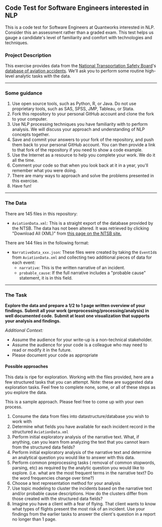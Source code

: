 ## Code Test for Software Engineers interested in NLP

This is a code test for Software Engineers at Quantworks interested in NLP. Consider this an assessment rather than a graded exam. This test helps us gauge a candidate's level of familiarity and comfort with technologies and techniques.

### Project Description

This exercise provides data from the [National Transportation Safety Board](http://www.ntsb.gov/Pages/default.aspx)'s [database of aviation accidents](http://www.ntsb.gov/_layouts/ntsb.aviation/index.aspx). We'll ask you to perform some routine high-level analytic tasks with the data.

----

### Some guidance

1. Use open source tools, such as Python, R, or Java. Do not use proprietary tools, such as SAS, SPSS, JMP, Tableau, or Stata.
2. Fork this repository to your personal GitHub account and clone the fork to your computer.
3. Use NLP processing techniques you have familiarity with to perform analysis. We will discuss your approach and understanding of NLP concepts together.
4. Save and commit your answers to your fork of the repository, and push them back to your personal GitHub account. You can then provide a link to that fork of the repository if you need to show a code example.
5. Use the Internet as a resource to help you complete your work. We do it all the time.
6. Comment your code so that when you look back at it in a year, you'll remember what you were doing.
7. There are many ways to approach and solve the problems presented in this exercise.
8. Have fun!

----

### The Data

There are 145 files in this repository:

- `AviationData.xml`: This is a straight export of the database provided by the NTSB. The data has not been altered. It was retrieved by clicking "Download All (XML)" from [this page on the NTSB site.](http://www.ntsb.gov/_layouts/ntsb.aviation/index.aspx)

There are 144 files in the following format:

- `NarrativeData_xxx.json`: These files were created by taking the `EventId`s from `AviationData.xml` and collecting two additional pieces of data for each event:
  - `narrative`: This is the written narrative of an incident.
  - `probable_cause`: If the full narrative includes a "probable cause" statement, it is in this field.

----

### The Task

**Explore the data and prepare a 1/2 to 1 page written overview of your findings.**
**Submit all your work (preprocessing/processing/analysis) in well documented code.**
**Submit at least one visualization that supports your analysis and findings.**

_Additional Context:_

* Assume the audience for your write-up is a non-technical stakeholder.
* Assume the audience for your code is a colleague who may need to read or modify it in the future.
* Please document your code as appropriate

#### Possible approaches

This data is ripe for exploration. Working with the files provided, here are a few structured tasks that you can attempt. Note: these are suggested data exploration tasks. Feel free to complete none, some, or all of these steps as you explore the data.

This is a sample approach. Please feel free to come up with your own process.
1. Consume the data from files into datastructure/database you wish to work with
2. Determine what fields you have available for each incident record in the structured `AviationData.xml`
3. Perform initial exploratory analysis of the narrative text. What, if anything, can you learn from analyzing the text that you cannot learn from the structured data fields?
4. Perform initial exploratory analysis of the narrative text and determine an analytical question you would like to answer with this data.
5. Perform common preprocessing tasks ( removal of common stopwords, parsing, etc) as required by the analytic question you would like to explore. (i.e. what are the most frequent terms in the narrative text? Do the word frequencies change over time?)
6. Choose a text representation method for your analysis
7. Use topic modeling to cluster the incidents based on the narrative text and/or probable cause descriptions. How do the clusters differ from those created with the structured data fields?
8. Imagine you have a client with a fear of flying. That client wants to know what types of flights present the most risk of an incident. Use your findings from the earlier tasks to answer the client's question in a report no longer than 1 page.
